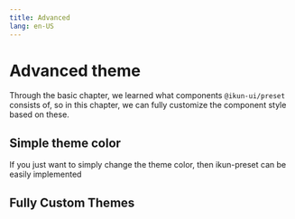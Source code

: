 ```yaml
---
title: Advanced
lang: en-US
---
```


# Advanced theme

Through the basic chapter, we learned what components `@ikun-ui/preset` consists of,
so in this chapter, we can fully customize the component style based on these.

## Simple theme color

If you just want to simply change the theme color, then ikun-preset can be easily implemented

## Fully Custom Themes
